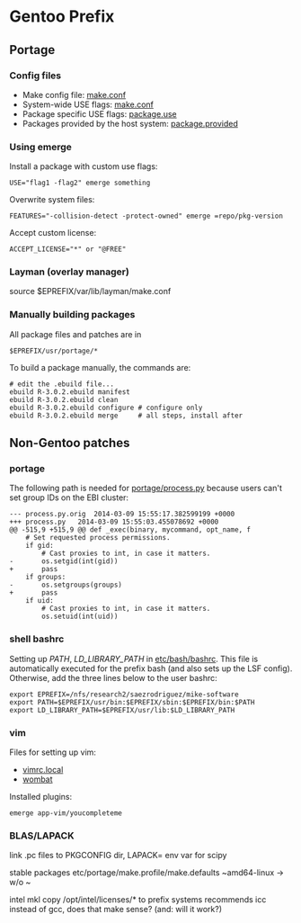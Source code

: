 Gentoo Prefix
=============

Portage
-------

### Config files

 * Make config file: [make.conf](etc/portage/make.profile/make.conf)
 * System-wide USE flags: [make.conf](etc/portage/make.profile/make.conf)
 * Package specific USE flags: [package.use](etc/portage/package.use)
 * Packages provided by the host system: [package.provided](etc/portage/package.provided)

### Using emerge

Install a package with custom use flags:

    USE="flag1 -flag2" emerge something

Overwrite system files:

    FEATURES="-collision-detect -protect-owned" emerge =repo/pkg-version

Accept custom license:

    ACCEPT_LICENSE="*" or "@FREE"

### Layman (overlay manager)

source $EPREFIX/var/lib/layman/make.conf


### Manually building packages

All package files and patches are in

    $EPREFIX/usr/portage/*

To build a package manually, the commands are:

    # edit the .ebuild file...
    ebuild R-3.0.2.ebuild manifest
    ebuild R-3.0.2.ebuild clean
    ebuild R-3.0.2.ebuild configure # configure only
    ebuild R-3.0.2.ebuild merge     # all steps, install after

Non-Gentoo patches
------------------

### portage

The following path is needed for [portage/process.py](usr/lib/portage/pym/portage/process.py)
because users can't set group IDs on the EBI cluster:

    --- process.py.orig  2014-03-09 15:55:17.382599199 +0000
    +++ process.py   2014-03-09 15:55:03.455078692 +0000
    @@ -515,9 +515,9 @@ def _exec(binary, mycommand, opt_name, f
        # Set requested process permissions.
        if gid:
            # Cast proxies to int, in case it matters.
    -       os.setgid(int(gid))
    +       pass
        if groups:
    -       os.setgroups(groups)
    +       pass
        if uid:
            # Cast proxies to int, in case it matters.
            os.setuid(int(uid))

### shell bashrc

Setting up *PATH*, *LD_LIBRARY_PATH* in [etc/bash/bashrc](etc/bash/bashrc).
This file is automatically executed for the prefix bash (and also sets up the
LSF config). Otherwise, add the three lines below to the user bashrc:

    export EPREFIX=/nfs/research2/saezrodriguez/mike-software
    export PATH=$EPREFIX/usr/bin:$EPREFIX/sbin:$EPREFIX/bin:$PATH
    export LD_LIBRARY_PATH=$EPREFIX/usr/lib:$LD_LIBRARY_PATH


### vim

Files for setting up vim:

 * [vimrc.local](etc/vim/vimrc.local)
 * [wombat](usr/share/vim/vim74/colors/)

Installed plugins:

    emerge app-vim/youcompleteme

### BLAS/LAPACK
link .pc files to PKGCONFIG dir, LAPACK= env var for scipy

stable packages
etc/portage/make.profile/make.defaults
~amd64-linux -> w/o ~

intel mkl
copy /opt/intel/licenses/* to prefix
systems recommends icc instead of gcc, does that make sense? (and: will it work?)

